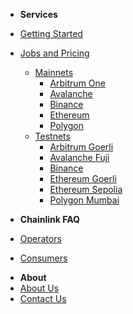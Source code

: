 * **Services**
* [Getting Started](/services/jobs/Direct-Request-Guide)
* [Jobs and Pricing](/services/jobs/Jobs-and-Pricing)
  * [Mainnets](/services/jobs/mainnets/Mainnets)
    * [Arbitrum One](/services/jobs/mainnets/Arbitrum-One-Mainnet-Jobs "Arbitrum One Mainnet Jobs")
    * [Avalanche](/services/jobs/mainnets/Avalanche-CChain-Mainnet-Jobs "Avalanche C-Chain Mainnet Jobs")
    * [Binance](/services/jobs/mainnets/Binance-Mainnet-Jobs "Binance Mainnet Jobs")
    * [Ethereum](/services/jobs/mainnets/Ethereum-Mainnet-Jobs "Ethereum Mainnet Jobs")
    * [Polygon](/services/jobs/mainnets/Polygon-Mainnet-Jobs "Polygon Mainnet Jobs")
  * [Testnets](/services/jobs/testnets/Testnets)
    * [Arbitrum Goerli](/services/jobs/testnets/Arbitrum-Goerli-Testnet-Jobs "Arbitrum Goerli Testnet Jobs")
    * [Avalanche Fuji](/services/jobs/testnets/Avalance-Fuji-Testnet-Jobs "Avalanche Fuji Testnet Jobs")
    * [Binance](/services/jobs/testnets/Binance-Testnet-Jobs "Binance Testnet Jobs")
    * [Ethereum Goerli](/services/jobs/testnets/Ethereum-Goerli-Testnet-Jobs "Ethereum Goerli Testnet Jobs")
    * [Ethereum Sepolia](/services/jobs/testnets/Ethereum-Sepolia-Testnet-Jobs "Ethereum Sepolia Testnet Jobs")
    * [Polygon Mumbai](/services/jobs/testnets/Polygon-Mumbai-Testnet-Jobs "Polygon Mumbai Testnet Jobs")
    
* **Chainlink FAQ**
* [Operators](/faq/Chainlink-Operators "FAQ - Chainlink Node Operators")
* [Consumers](/faq/Chainlink-Users "FAQ - Chainlink Data Consumers")
<!--  * [External Adapters](/faq/External-Adapters "FAQ - External Adapters") -->
* **About**
* [About Us](/about/About "About LinkWell Nodes")
* [Contact Us](https://linkwellnodes.io/Home.html#contact-us "Contact LinkWell Nodes")

<!-- * Getting Started
  * [Overview](/README)
  * [Step 1: AWS Account Setup](/guides/AWS-Account-Setup "Setting up your AWS account")
  * [Step 2: Deploy the Admin Stack](/guides/Admin-Template "Deploying the AWS Cloudformation admin template")
  * [Step 3: Deploy your first chain](/guides/Chainlink-Template "Deploying the AWS Cloudformation Chainlink templates")
* Operations
  * [Blockchain Nodes](/guides/Full-Nodes "Documentation For Operating Full Nodes")
  * [Chainlink Nodes](/guides/Chainlink-Template "Documentation For Operating Chainlink Nodes")
  * [External Adapters](/guides/External-Adapters "Documentation For Operating Chainlink External Adapters")
* Monitoring Tools
  * [Cloudwatch](/guides/Cloudwatch-Monitoring "Monitoring and Alerting With AWS Cloudwatch and SNS")
  * [Splunk](/guides/Splunk "Advanced Monitoring Alerting and Analytics For Chainlink Node Infrastructure")
* Client Requests
  * [Direct Requests](/guides/Serving-Direct-Request-Jobs "Serving Direct Request Jobs")
  * [External Adapters](/guides/Deploying-External-Adapters "Deploying an External Adapter")
* Miscellaneous
  * [Logging](/guides/Logging-Fluentd "Logging via Fluentd")
  * [Container Metrics](/guides/Docker-Metrics "Container Metrics")
  * [Host Metrics](/guides/Host-Metrics "Host Metrics")
  * [Web3 Failover Proxy](/guides/Caddy-Reverse-Proxy "Web3 Failover via Caddy Reverse Proxy")
  * [Push Notifications](/guides/Pushover-Setup "Receiving Push Notifications via the Pushover app")
* Backup and Recovery
  * [Chainlink Keys](/guides/Backup-Restore-Chainlink-Keys "Backing Up and Restoring Chainlink Keys")
  * [Chainlink Database](/guides/Backup-Restore-Chainlink-Database "Backing Up and Restoring Chainlink Database")
  * [Blockchain Data](/guides/Backup-Restore-Blockchain-Full-Node "Backing Up and Restoring Your Blockchain Full Node")
* LinkWell Nodes
  * [About](/guides/About "About LinkWell Nodes")
  * [Contact](/guides/Contact "Contact LinkWell Nodes") -->
